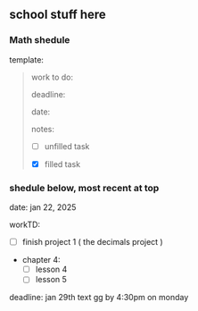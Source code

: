 ## school stuff here





### Math shedule

template:
> work to do: 
>
> deadline:
>
> date:
>
> notes:
>
> - [ ] unfilled task
>
> - [x] filled task

### shedule below, most recent at top 


date: jan 22, 2025

workTD: 
- [ ] finish project 1 ( the decimals project )
- chapter 4:
  - [ ] lesson 4
  - [ ] lesson 5

 deadline: jan 29th 
 text gg by 4:30pm on monday
